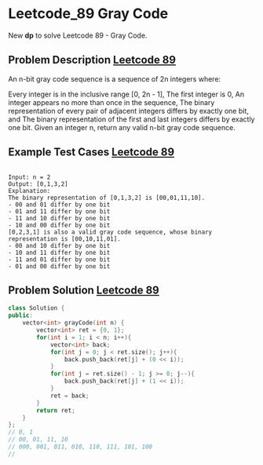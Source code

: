# Leetcode_89 Gray Code



New **dp** to solve Leetcode 89 - Gray Code.
<!--more-->

## Problem Description [Leetcode 89](https://leetcode.com/problems/gray-code/)

<p>
An n-bit gray code sequence is a sequence of 2n integers where:

Every integer is in the inclusive range [0, 2n - 1],
The first integer is 0,
An integer appears no more than once in the sequence,
The binary representation of every pair of adjacent integers differs by exactly one bit, and
The binary representation of the first and last integers differs by exactly one bit.
Given an integer n, return any valid n-bit gray code sequence.
</p>


## Example Test Cases [Leetcode 89](https://leetcode.com/problems/gray-code/)



```

Input: n = 2
Output: [0,1,3,2]
Explanation:
The binary representation of [0,1,3,2] is [00,01,11,10].
- 00 and 01 differ by one bit
- 01 and 11 differ by one bit
- 11 and 10 differ by one bit
- 10 and 00 differ by one bit
[0,2,3,1] is also a valid gray code sequence, whose binary representation is [00,10,11,01].
- 00 and 10 differ by one bit
- 10 and 11 differ by one bit
- 11 and 01 differ by one bit
- 01 and 00 differ by one bit
```


## Problem Solution [Leetcode 89](https://leetcode.com/problems/gray-code/)

```cpp
class Solution {
public:
    vector<int> grayCode(int n) {
        vector<int> ret = {0, 1};
        for(int i = 1; i < n; i++){
            vector<int> back;
            for(int j = 0; j < ret.size(); j++){
                back.push_back(ret[j] + (0 << i));
            }
            for(int j = ret.size() - 1; j >= 0; j--){
                back.push_back(ret[j] + (1 << i));
            }
            ret = back;
        }
        return ret;
    }
};
// 0, 1
// 00, 01, 11, 10
// 000, 001, 011, 010, 110, 111, 101, 100
//
```



